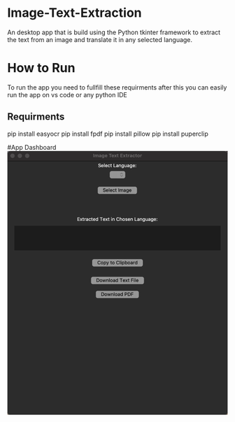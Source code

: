 # Image-Text-Extraction
An desktop app that is build using the Python tkinter framework to extract the text from an image and translate it in any selected language. 

# How to Run
To run the app you need to fullfill these requirments after this you can easily run the app on vs code or any python IDE

## Requirments
pip install easyocr
pip install fpdf
pip install pillow 
pip install puperclip 

#App Dashboard
<img src="ReadMe Files/Image1.png" width="900">


